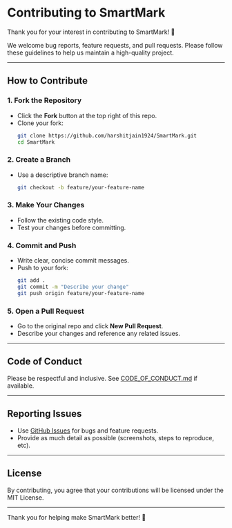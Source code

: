 # Contributing to SmartMark

Thank you for your interest in contributing to SmartMark! 🚀

We welcome bug reports, feature requests, and pull requests. Please follow these guidelines to help us maintain a high-quality project.

---

## How to Contribute

### 1. Fork the Repository
- Click the **Fork** button at the top right of this repo.
- Clone your fork:
  ```sh
  git clone https://github.com/harshitjain1924/SmartMark.git
  cd SmartMark
  ```

### 2. Create a Branch
- Use a descriptive branch name:
  ```sh
  git checkout -b feature/your-feature-name
  ```

### 3. Make Your Changes
- Follow the existing code style.
- Test your changes before committing.

### 4. Commit and Push
- Write clear, concise commit messages.
- Push to your fork:
  ```sh
  git add .
  git commit -m "Describe your change"
  git push origin feature/your-feature-name
  ```

### 5. Open a Pull Request
- Go to the original repo and click **New Pull Request**.
- Describe your changes and reference any related issues.

---

## Code of Conduct

Please be respectful and inclusive. See [CODE_OF_CONDUCT.md](CODE_OF_CONDUCT.md) if available.

---

## Reporting Issues

- Use [GitHub Issues](../../issues) for bugs and feature requests.
- Provide as much detail as possible (screenshots, steps to reproduce, etc).

---

## License

By contributing, you agree that your contributions will be licensed under the MIT License.

---

Thank you for helping make SmartMark better! 🙏
